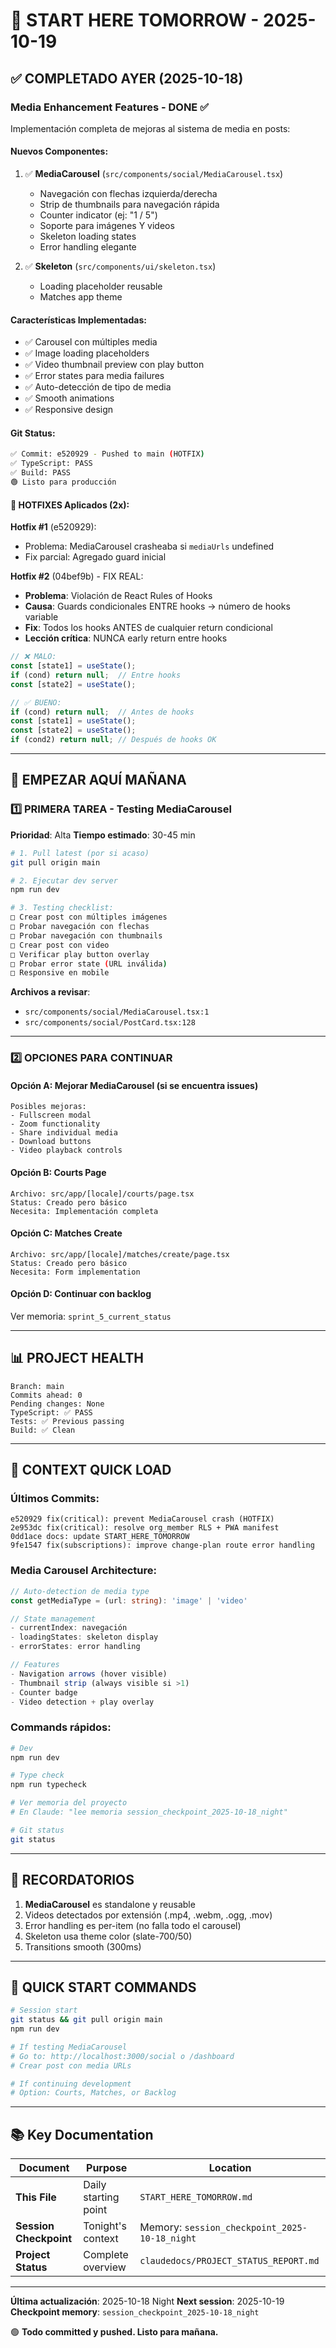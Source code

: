 # 🚀 START HERE TOMORROW - 2025-10-19

## ✅ COMPLETADO AYER (2025-10-18)

### Media Enhancement Features - DONE ✅
Implementación completa de mejoras al sistema de media en posts:

#### Nuevos Componentes:
1. ✅ **MediaCarousel** (`src/components/social/MediaCarousel.tsx`)
   - Navegación con flechas izquierda/derecha
   - Strip de thumbnails para navegación rápida
   - Counter indicator (ej: "1 / 5")
   - Soporte para imágenes Y videos
   - Skeleton loading states
   - Error handling elegante

2. ✅ **Skeleton** (`src/components/ui/skeleton.tsx`)
   - Loading placeholder reusable
   - Matches app theme

#### Características Implementadas:
- ✅ Carousel con múltiples media
- ✅ Image loading placeholders
- ✅ Video thumbnail preview con play button
- ✅ Error states para media failures
- ✅ Auto-detección de tipo de media
- ✅ Smooth animations
- ✅ Responsive design

#### Git Status:
```bash
✅ Commit: e520929 - Pushed to main (HOTFIX)
✅ TypeScript: PASS
✅ Build: PASS
🟢 Listo para producción
```

#### 🚨 HOTFIXES Aplicados (2x):

**Hotfix #1** (e520929):
- Problema: MediaCarousel crasheaba si `mediaUrls` undefined
- Fix parcial: Agregado guard inicial

**Hotfix #2** (04bef9b) - FIX REAL:
- **Problema**: Violación de React Rules of Hooks
- **Causa**: Guards condicionales ENTRE hooks → número de hooks variable
- **Fix**: Todos los hooks ANTES de cualquier return condicional
- **Lección crítica**: NUNCA early return entre hooks
```typescript
// ❌ MALO:
const [state1] = useState();
if (cond) return null;  // Entre hooks
const [state2] = useState();

// ✅ BUENO:
if (cond) return null;  // Antes de hooks
const [state1] = useState();
const [state2] = useState();
if (cond2) return null; // Después de hooks OK
```

---

## 🎯 EMPEZAR AQUÍ MAÑANA

### 1️⃣ PRIMERA TAREA - Testing MediaCarousel
**Prioridad**: Alta
**Tiempo estimado**: 30-45 min

```bash
# 1. Pull latest (por si acaso)
git pull origin main

# 2. Ejecutar dev server
npm run dev

# 3. Testing checklist:
□ Crear post con múltiples imágenes
□ Probar navegación con flechas
□ Probar navegación con thumbnails
□ Crear post con video
□ Verificar play button overlay
□ Probar error state (URL inválida)
□ Responsive en mobile
```

**Archivos a revisar**:
- `src/components/social/MediaCarousel.tsx:1`
- `src/components/social/PostCard.tsx:128`

---

### 2️⃣ OPCIONES PARA CONTINUAR

#### Opción A: Mejorar MediaCarousel (si se encuentra issues)
```
Posibles mejoras:
- Fullscreen modal
- Zoom functionality
- Share individual media
- Download buttons
- Video playback controls
```

#### Opción B: Courts Page
```
Archivo: src/app/[locale]/courts/page.tsx
Status: Creado pero básico
Necesita: Implementación completa
```

#### Opción C: Matches Create
```
Archivo: src/app/[locale]/matches/create/page.tsx
Status: Creado pero básico
Necesita: Form implementation
```

#### Opción D: Continuar con backlog
Ver memoria: `sprint_5_current_status`

---

## 📊 PROJECT HEALTH

```
Branch: main
Commits ahead: 0
Pending changes: None
TypeScript: ✅ PASS
Tests: ✅ Previous passing
Build: ✅ Clean
```

---

## 🧠 CONTEXT QUICK LOAD

### Últimos Commits:
```
e520929 fix(critical): prevent MediaCarousel crash (HOTFIX)
2e953dc fix(critical): resolve org_member RLS + PWA manifest
0dd1ace docs: update START_HERE_TOMORROW
9fe1547 fix(subscriptions): improve change-plan route error handling
```

### Media Carousel Architecture:
```typescript
// Auto-detection de media type
const getMediaType = (url: string): 'image' | 'video'

// State management
- currentIndex: navegación
- loadingStates: skeleton display
- errorStates: error handling

// Features
- Navigation arrows (hover visible)
- Thumbnail strip (always visible si >1)
- Counter badge
- Video detection + play overlay
```

### Commands rápidos:
```bash
# Dev
npm run dev

# Type check
npm run typecheck

# Ver memoria del proyecto
# En Claude: "lee memoria session_checkpoint_2025-10-18_night"

# Git status
git status
```

---

## 💭 RECORDATORIOS

1. **MediaCarousel** es standalone y reusable
2. Videos detectados por extensión (.mp4, .webm, .ogg, .mov)
3. Error handling es per-item (no falla todo el carousel)
4. Skeleton usa theme color (slate-700/50)
5. Transitions smooth (300ms)

---

## 🚀 QUICK START COMMANDS

```bash
# Session start
git status && git pull origin main
npm run dev

# If testing MediaCarousel
# Go to: http://localhost:3000/social o /dashboard
# Crear post con media URLs

# If continuing development
# Option: Courts, Matches, or Backlog
```

---

## 📚 Key Documentation

| Document | Purpose | Location |
|----------|---------|----------|
| **This File** | Daily starting point | `START_HERE_TOMORROW.md` |
| **Session Checkpoint** | Tonight's context | Memory: `session_checkpoint_2025-10-18_night` |
| **Project Status** | Complete overview | `claudedocs/PROJECT_STATUS_REPORT.md` |

---

**Última actualización**: 2025-10-18 Night
**Next session**: 2025-10-19
**Checkpoint memory**: `session_checkpoint_2025-10-18_night`

🟢 **Todo committed y pushed. Listo para mañana.**

